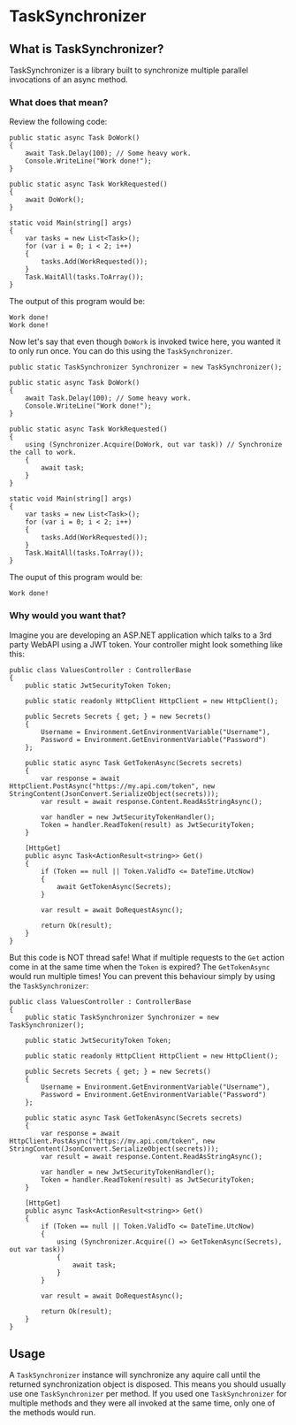# TaskSynchronizer

## What is TaskSynchronizer?

TaskSynchronizer is a library built to synchronize multiple parallel invocations of an async method.

### What does that mean?

Review the following code:

```CSharp
public static async Task DoWork()
{
	await Task.Delay(100); // Some heavy work.
	Console.WriteLine("Work done!");
}

public static async Task WorkRequested()
{
	await DoWork();
}

static void Main(string[] args)
{
	var tasks = new List<Task>();
	for (var i = 0; i < 2; i++)
	{
		tasks.Add(WorkRequested());
	}
	Task.WaitAll(tasks.ToArray());
}
```

The output of this program would be:
```
Work done!
Work done!
```

Now let's say that even though `DoWork` is invoked twice here, you wanted it to only run once.
You can do this using the `TaskSynchronizer`.

```CSharp
public static TaskSynchronizer Synchronizer = new TaskSynchronizer();

public static async Task DoWork()
{
	await Task.Delay(100); // Some heavy work.
	Console.WriteLine("Work done!");
}

public static async Task WorkRequested()
{
	using (Synchronizer.Acquire(DoWork, out var task)) // Synchronize the call to work.
	{
		await task;
	}
}

static void Main(string[] args)
{
	var tasks = new List<Task>();
	for (var i = 0; i < 2; i++)
	{
		tasks.Add(WorkRequested());
	}
	Task.WaitAll(tasks.ToArray());
}
```

The ouput of this program would be:

```
Work done!
```


### Why would you want that?

Imagine you are developing an ASP.NET application which talks to a 3rd party WebAPI using a JWT token.
Your controller might look something like this:


```CSharp
public class ValuesController : ControllerBase
{
	public static JwtSecurityToken Token;

	public static readonly HttpClient HttpClient = new HttpClient();

	public Secrets Secrets { get; } = new Secrets()
	{
		Username = Environment.GetEnvironmentVariable("Username"),
		Password = Environment.GetEnvironmentVariable("Password")
	};

	public static async Task GetTokenAsync(Secrets secrets)
	{
		var response = await HttpClient.PostAsync("https://my.api.com/token", new StringContent(JsonConvert.SerializeObject(secrets)));
		var result = await response.Content.ReadAsStringAsync();

		var handler = new JwtSecurityTokenHandler();
		Token = handler.ReadToken(result) as JwtSecurityToken;
	}

	[HttpGet]
	public async Task<ActionResult<string>> Get()
	{
		if (Token == null || Token.ValidTo <= DateTime.UtcNow)
		{
			await GetTokenAsync(Secrets);
		}

		var result = await DoRequestAsync();

		return Ok(result);
	}
}
```

But this code is NOT thread safe! What if multiple requests to the `Get` action come in at the same time when the `Token` is expired? The `GetTokenAsync` would run multiple times!
You can prevent this behaviour simply by using the `TaskSynchronizer`:

```CSharp
public class ValuesController : ControllerBase
{
	public static TaskSynchronizer Synchronizer = new TaskSynchronizer();

	public static JwtSecurityToken Token;

	public static readonly HttpClient HttpClient = new HttpClient();

	public Secrets Secrets { get; } = new Secrets()
	{
		Username = Environment.GetEnvironmentVariable("Username"),
		Password = Environment.GetEnvironmentVariable("Password")
	};

	public static async Task GetTokenAsync(Secrets secrets)
	{
		var response = await HttpClient.PostAsync("https://my.api.com/token", new StringContent(JsonConvert.SerializeObject(secrets)));
		var result = await response.Content.ReadAsStringAsync();

		var handler = new JwtSecurityTokenHandler();
		Token = handler.ReadToken(result) as JwtSecurityToken;
	}

	[HttpGet]
	public async Task<ActionResult<string>> Get()
	{
		if (Token == null || Token.ValidTo <= DateTime.UtcNow)
		{
			using (Synchronizer.Acquire(() => GetTokenAsync(Secrets), out var task))
			{
				await task;
			}
		}

		var result = await DoRequestAsync();

		return Ok(result);
	}
}
```

## Usage

A `TaskSynchronizer` instance will synchronize any aquire call until the returned synchronization object is disposed.
This means you should usually use one `TaskSynchronizer` per method.
If you used one `TaskSynchronizer` for multiple methods and they were all invoked at the same time, only one of the methods would run.